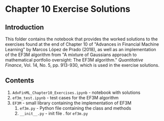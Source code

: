 # Chapter 10 Exercise Solutions

## Introduction
This folder contains the notebook that provides the worked solutions to the exercises found at the end of Chapter 10 of "Advances in Financial Machine Learning" by Marcos López de Prado (2018), as well as an implementation of the EF3M algorithm from "A mixture of Gaussians approach to mathematical portfolio oversight: The EF3M algorithm." _Quantitative Finance_, Vol. 14, No. 5, pp. 913-930, which is used in the exercise solutions.

## Contents
1. `AdvFinML_Chapter10_Exercises.ipynb` - notebook with solutions
2. `ef3m_test.ipynb` - test cases for the EF3M algorithm
3. `EF3M` - small library containing the implementation of EF3M
    1. `ef3m.py` - Python file containing the class and methods
    2. `__init__.py` - init file . for `ef3m.py`
